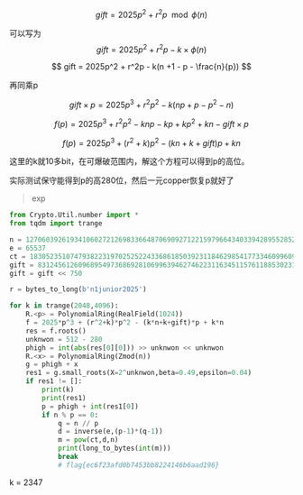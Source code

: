 
$$
gift = 2025p^2+r^2p \mod \phi(n)
$$



可以写为
$$
gift = 2025p^2 + r^2p - k\times \phi(n)
$$




$$
gift = 2025p^2 + r^2p - k(n +1 - p - \frac{n}{p})
$$



再同乘p


$$
gift \times p = 2025p^3 + r^2p^2 - k(np + p - p^2 - n)
$$


$$
f(p) = 2025p^3 + r^2p^2 - knp -kp +kp^2+kn - gift\times p
$$


$$
f(p) = 2025p^3 + (r^2 + k)p^2 - (kn+k+gift)p + kn
$$

这里的k就10多bit，在可爆破范围内，解这个方程可以得到p的高位。

实际测试保守能得到p的高280位，然后一元copper恢复p就好了

> exp

```py
from Crypto.Util.number import *
from tqdm import trange

n = 127060392619341060272126983366487069092712215979664340339428955285201267724168574813227106020122399594060458777939446978632526348867806863618885370221957087197582864380885199290793062293120324984868138488667017882272415668310242448870352699380394381756621677031459335310964085476227148301120850021800822495119
e = 65537
ct = 18305235107479382231970252522433686185039231184629854177334609960907102735540326234277108553640185845164498239822263821349544015918443334769445559622730315115384134147808359107914969010678607157349844717217781801237935737980608575612421610972048739840839726108493286994232100086338529591086935374295281642738
gift = 8312456126096895497368692810699639462746223116345115761188530231045483000989605820
gift = gift << 750

r = bytes_to_long(b'n1junior2025')

for k in trange(2048,4096):
    R.<p> = PolynomialRing(RealField(1024))
    f = 2025*p^3 + (r^2+k)*p^2 - (k*n+k+gift)*p + k*n
    res = f.roots()
    unknwon = 512 - 280
    phigh = int(abs(res[0][0])) >> unknwon << unknwon
    R.<x> = PolynomialRing(Zmod(n))
    g = phigh + x
    res1 = g.small_roots(X=2^unknwon,beta=0.49,epsilon=0.04)
    if res1 != []:
        print(k)
        print(res1)
        p = phigh + int(res1[0])
        if n % p == 0:
            q = n // p
            d = inverse(e,(p-1)*(q-1))
            m = pow(ct,d,n)
            print(long_to_bytes(int(m)))
            break
            # flag{ec6f23afd0b7453bb8224146b6aad196}
```

k = 2347